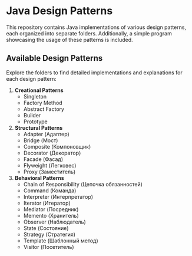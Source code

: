 # Java Design Patterns
This repository contains Java implementations of various design patterns, each organized into separate folders. Additionally, a simple program showcasing the usage of these patterns is included.

## Available Design Patterns
Explore the folders to find detailed implementations and explanations for each design pattern:
1. **Creational Patterns**
   - Singleton
   - Factory Method
   - Abstract Factory
   - Builder
   - Prototype
2. **Structural Patterns**
   - Adapter (Адаптер)
   - Bridge (Мост)
   - Composite (Компоновщик)
   - Decorator (Декоратор)
   - Facade (Фасад)
   - Flyweight (Легковес)
   - Proxy (Заместитель)
3. **Behavioral Patterns**
   - Chain of Responsibility (Цепочка обязанностей)
   - Command (Команда)
   - Interpreter (Интерпретатор)
   - Iterator (Итератор)
   - Mediator (Посредник)
   - Memento (Хранитель)
   - Observer (Наблюдатель)
   - State (Состояние)
   - Strategy (Стратегия)
   - Template (Шаблонный метод)
   - Visitor (Посетитель)

